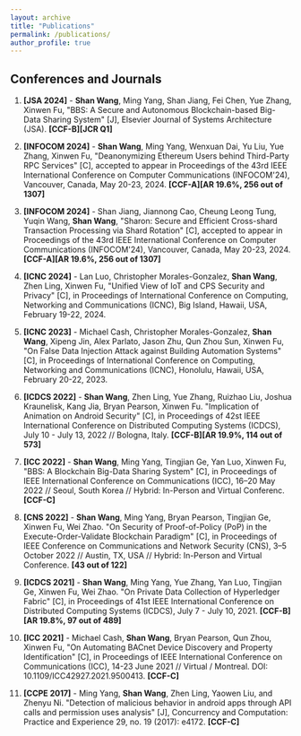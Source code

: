 ```yaml
---
layout: archive
title: "Publications"
permalink: /publications/
author_profile: true
---
```


## Conferences and Journals 

1. **[JSA 2024]** - **Shan Wang**, Ming Yang, Shan Jiang, Fei Chen, Yue Zhang, Xinwen Fu, "BBS: A Secure and Autonomous Blockchain-based Big-Data Sharing System" [J], Elsevier Journal of Systems Architecture (JSA). **[CCF-B][JCR Q1]**

1. **[INFOCOM 2024]** - **Shan Wang**, Ming Yang, Wenxuan Dai, Yu Liu, Yue Zhang, Xinwen Fu, "Deanonymizing Ethereum Users behind Third-Party RPC Services" [C], accepted to appear in Proceedings of the 43rd IEEE International Conference on Computer Communications (INFOCOM'24), Vancouver, Canada, May 20-23, 2024. **[CCF-A][AR 19.6%, 256 out of 1307]** 

1. **[INFOCOM 2024]** - Shan Jiang, Jiannong Cao, Cheung Leong Tung, Yuqin Wang, **Shan Wang**, "Sharon: Secure and Efficient Cross-shard Transaction Processing via Shard Rotation" [C], accepted to appear in Proceedings of the 43rd IEEE International Conference on Computer Communications (INFOCOM'24), Vancouver, Canada, May 20-23, 2024. **[CCF-A][AR 19.6%, 256 out of 1307]** 

1. **[ICNC 2024]** - Lan Luo, Christopher Morales-Gonzalez, **Shan Wang**, Zhen Ling, Xinwen Fu, "Unified View of IoT and CPS Security and Privacy" [C], in Proceedings of International Conference on Computing, Networking and Communications (ICNC), Big Island, Hawaii, USA, February 19-22, 2024.

1. **[ICNC 2023]** - Michael Cash, Christopher Morales-Gonzalez, **Shan Wang**, Xipeng Jin, Alex Parlato, Jason Zhu, Qun Zhou Sun, Xinwen Fu, "On False Data Injection Attack against Building Automation Systems" [C], in Proceedings of International Conference on Computing, Networking and Communications (ICNC), Honolulu, Hawaii, USA, February 20-22, 2023.

1. **[ICDCS 2022]** - **Shan Wang**, Zhen Ling, Yue Zhang, Ruizhao Liu, Joshua Kraunelisk, Kang Jia, Bryan Pearson, Xinwen Fu. "Implication of Animation on Android Security" [C], in Proceedings of 42st IEEE International Conference on Distributed Computing Systems (ICDCS), July 10 - July 13, 2022 // Bologna, Italy. **[CCF-B][AR 19.9%, 114 out of 573]**

1. **[ICC 2022]** - **Shan Wang**, Ming Yang, Tingjian Ge, Yan Luo, Xinwen Fu, "BBS: A Blockchain Big-Data Sharing System" [C], in Proceedings of IEEE International Conference on Communications (ICC), 16–20 May 2022 // Seoul, South Korea // Hybrid: In-Person and Virtual Conferenc. **[CCF-C]**

1. **[CNS 2022]** - **Shan Wang**, Ming Yang, Bryan Pearson, Tingjian Ge, Xinwen Fu, Wei Zhao. "On Security of Proof-of-Policy (PoP) in the Execute-Order-Validate Blockchain Paradigm" [C], in Proceedings of IEEE Conference on Communications and Network Security (CNS), 3–5 October 2022 // Austin, TX, USA // Hybrid: In-Person and Virtual Conference. **[43 out of 122]**

1. **[ICDCS 2021]** - **Shan Wang**, Ming Yang, Yue Zhang, Yan Luo, Tingjian Ge, Xinwen Fu, Wei Zhao. "On Private Data Collection of Hyperledger Fabric" [C], in Proceedings of 41st IEEE International Conference on Distributed Computing Systems (ICDCS), July 7 - July 10, 2021. **[CCF-B][AR 19.8%, 97 out of 489]**

1. **[ICC 2021]** - Michael Cash, **Shan Wang**, Bryan Pearson, Qun Zhou, Xinwen Fu, "On Automating BACnet Device Discovery and Property Identification" [C], in Proceedings of IEEE International Conference on Communications (ICC), 14-23 June 2021 // Virtual / Montreal. DOI: 10.1109/ICC42927.2021.9500413. **[CCF-C]**

1. **[CCPE 2017]** - Ming Yang, **Shan Wang**, Zhen Ling, Yaowen Liu, and Zhenyu Ni. "Detection of malicious behavior in android apps through API calls and permission uses analysis" [J], Concurrency and Computation: Practice and Experience 29, no. 19 (2017): e4172. **[CCF-C]**










